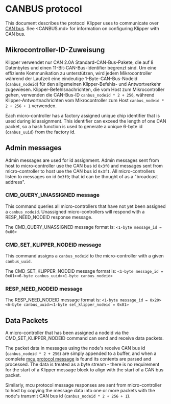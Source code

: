 # CANBUS protocol

This document describes the protocol Klipper uses to communicate over [CAN bus](https://en.wikipedia.org/wiki/CAN_bus). See <CANBUS.md> for information on configuring Klipper with CAN bus.

## Mikrocontroller-ID-Zuweisung

Klipper verwendet nur CAN 2.0A Standard-CAN-Bus-Pakete, die auf 8 Datenbytes und einen 11-Bit-CAN-Bus-Identifier begrenzt sind. Um eine effiziente Kommunikation zu unterstützen, wird jedem Mikrocontroller während der Laufzeit eine eindeutige 1-Byte-CAN-Bus-Nodeid (`canbus_nodeid`) für den allgemeinen Klipper-Befehls- und Antwortverkehr zugewiesen. Klipper-Befehlsnachrichten, die vom Host zum Mikrocontroller gehen, verwenden die CAN-Bus-ID `canbus_nodeid * 2 + 256`, während Klipper-Antwortnachrichten vom Mikrocontroller zum Host `canbus_nodeid * 2 + 256 + 1` verwenden.

Each micro-controller has a factory assigned unique chip identifier that is used during id assignment. This identifier can exceed the length of one CAN packet, so a hash function is used to generate a unique 6-byte id (`canbus_uuid`) from the factory id.

## Admin messages

Admin messages are used for id assignment. Admin messages sent from host to micro-controller use the CAN bus id `0x3f0` and messages sent from micro-controller to host use the CAN bus id `0x3f1`. All micro-controllers listen to messages on id `0x3f0`; that id can be thought of as a "broadcast address".

### CMD_QUERY_UNASSIGNED message

This command queries all micro-controllers that have not yet been assigned a `canbus_nodeid`. Unassigned micro-controllers will respond with a RESP_NEED_NODEID response message.

The CMD_QUERY_UNASSIGNED message format is: `<1-byte message_id = 0x00>`

### CMD_SET_KLIPPER_NODEID message

This command assigns a `canbus_nodeid` to the micro-controller with a given `canbus_uuid`.

The CMD_SET_KLIPPER_NODEID message format is: `<1-byte message_id = 0x01><6-byte canbus_uuid><1-byte canbus_nodeid>`

### RESP_NEED_NODEID message

The RESP_NEED_NODEID message format is: `<1-byte message_id = 0x20><6-byte canbus_uuid><1-byte set_klipper_nodeid = 0x01>`

## Data Packets

A micro-controller that has been assigned a nodeid via the CMD_SET_KLIPPER_NODEID command can send and receive data packets.

The packet data in messages using the node's receive CAN bus id (`canbus_nodeid * 2 + 256`) are simply appended to a buffer, and when a complete [mcu protocol message](Protocol.md) is found its contents are parsed and processed. The data is treated as a byte stream - there is no requirement for the start of a Klipper message block to align with the start of a CAN bus packet.

Similarly, mcu protocol message responses are sent from micro-controller to host by copying the message data into one or more packets with the node's transmit CAN bus id (`canbus_nodeid * 2 + 256 + 1`).
